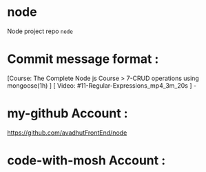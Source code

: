 # node 
Node project repo `node` 

# Commit message format : 
[Course: The Complete Node js Course > 7-CRUD operations using mongoose(1h) ] [ Video: #11-Regular-Expressions_mp4_3m_20s ] - 


# my-github Account : 
https://github.com/avadhutFrontEnd/node 

# code-with-mosh Account : 
